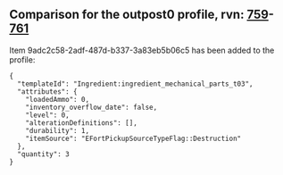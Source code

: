 ## Comparison for the outpost0 profile, rvn: [759](https://github.com/PRO100KatYT/FortniteProfileRevisions/tree/main/profiles/outpost0/759%20outpost0.json)-[761](https://github.com/PRO100KatYT/FortniteProfileRevisions/tree/main/profiles/outpost0/761%20outpost0.json)

Item 9adc2c58-2adf-487d-b337-3a83eb5b06c5 has been added to the profile:

```
{
  "templateId": "Ingredient:ingredient_mechanical_parts_t03",
  "attributes": {
    "loadedAmmo": 0,
    "inventory_overflow_date": false,
    "level": 0,
    "alterationDefinitions": [],
    "durability": 1,
    "itemSource": "EFortPickupSourceTypeFlag::Destruction"
  },
  "quantity": 3
}
```

<br><br>
